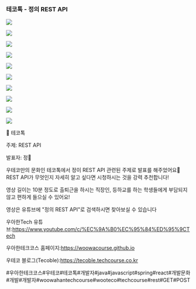 ### 테코톡 - 정의 REST API

![](001.png)

![](002.png)

![](003.png)

![](004.png)

![](005.png)

![](006.png)

![](007.png)

![](008.png)

![](009.png)

![](010.png)

📮 테코톡

주제: REST API

발표자: 정🎤

우테코만의 문화인 테코톡에서 정이 REST API 관련된 주제로 발표를 해주었어요👏
REST API가 무엇인지 자세히 알고 싶다면 시청하시는 것을 강력 추천합니다!

영상 길이는 10분 정도로 출퇴근을 하시는 직장인, 등하교를 하는 학생들에게 부담되지 않고 편하게 들으실 수 있어요!

영상은 유튜브에 "정의 REST API"로 검색하시면 찾아보실 수 있습니다


우아한Tech 유튜브:https://www.youtube.com/c/%EC%9A%B0%EC%95%84%ED%95%9CTech

우아한테크코스 홈페이지:https://woowacourse.github.io

우테코 블로그(Tecoble):https://tecoble.techcourse.co.kr

#우아한테크코스#우테코#테코톡#개발자#java#javascript#spring#react#개발문화#개발#개발자#woowahantechcourse#wooteco#techcourse#rest#GET#POST
